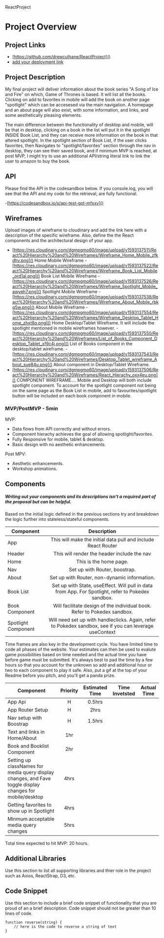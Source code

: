 ReactProject

# Project Overview

## Project Links

- [https://github.com/drewculhane/ReactProject]()
- [add your deployment link]()

## Project Description

My final project will deliver information about the book series "A Song of Ice and Fire" on which, Game of Thrones is based. 
It will list all the books. Clicking on add to favorites in mobile will add the book on another page "spotlight" which can be accesesed via the main 
navigation. A homepage and an about page will also exist, with some information, and links, and some aesthetically pleasing elements. 

The main difference between the functionality of desktop and mobile, will be that in desktop, clicking on a book in the list will put it in the spotlight INSIDE Book List, and they can receive more information on the book in that altered spotlight. In the spotlight section of Book List, if the user clicks favorites, then Navigates to "spotlight/favorites" section through the nav in desktop, they can see their saved book, and if minimum MVP is reached, at post MVP, I might try to use an additional API/string literal link to link the user to amazon to buy the book.  

## API

Please find the API in the codesandbox below. If you console.log, you will see that the API and my code for the retrieval, are fully functional. 

-[https://codesandbox.io/s/api-test-got-mfxxv]()


## Wireframes

Upload images of wireframe to cloudinary and add the link here with a description of the specific wireframe. Also, define the the React components and the architectural design of your app.

- [https://res.cloudinary.com/dgmpgmo60/image/upload/v1593137511/React%20Hierarchy%20and%20Wireframes/Wireframe_Home_Mobile_zfkdhv.png]()
Home Mobile Wireframe
-[https://res.cloudinary.com/dgmpgmo60/image/upload/v1593137522/React%20Hierarchy%20and%20Wireframes/Wireframe_Book_List_Mobile_ord1al.png]()
Book List Mobile Wireframe
-[https://res.cloudinary.com/dgmpgmo60/image/upload/v1593137526/React%20Hierarchy%20and%20Wireframes/Wireframe_Spotlight_Mobile_awyeh7.png]()
Spotlight Mobile Wireframe
-[https://res.cloudinary.com/dgmpgmo60/image/upload/v1593137538/React%20Hierarchy%20and%20Wireframes/Wireframe_About_Mobile_rbkq5w.png]()
About Mobile Wireframe
-[https://res.cloudinary.com/dgmpgmo60/image/upload/v1593137554/React%20Hierarchy%20and%20Wireframes/Wireframe_Desktop_Tablet_Home_zhxt8o.png]()
Home Desktop/Tablet Wireframe. It will include the spotlight mentioned in mobile wireframes however. 
-[https://res.cloudinary.com/dgmpgmo60/image/upload/v1593137550/React%20Hierarchy%20and%20Wireframes/List_of_Books_Component_Desktop_Tablet_xf9c4j.png]()
List of Books component in the desktop/tablet wireframe. 
-[https://res.cloudinary.com/dgmpgmo60/image/upload/v1593137543/React%20Hierarchy%20and%20Wireframes/Desktop_Tablet_wireframe_About_sue84u.png]()
About component in Desktop/Tablet Wireframe. 
- [https://res.cloudinary.com/dgmpgmo60/image/upload/v1593137506/React%20Hierarchy%20and%20Wireframes/React_Hierachy_oxx4eu.png]()
COMPONENT WIREFRAME.... Mobile and Desktop will both include spotlight component. To account for the spotlight component not being on the same
page as the Book List in mobile, add to favourites/spotlight button will be included on each book component in mobile. 


### MVP/PostMVP - 5min

MVP: 
* Data flows from API correctly and without errors. 
* Component hierachy achieves the goal of allowing spotlight/favorites. 
* Fully Responsive for mobile, tablet & desktop. 
* Basic design with no aesthetic enhancements. 

Post MPV: 
* Aesthetic enhancements. 
* Workshop animations. 

## Components
##### Writing out your components and its descriptions isn't a required part of the proposal but can be helpful.

Based on the initial logic defined in the previous sections try and breakdown the logic further into stateless/stateful components. 

| Component | Description | 
| --- | :---: |  
| App | This will make the initial data pull and include React Router| 
| Header | This will render the header include the nav | 
| Home  | This is the home page.  |
| Nav    | Set up with Router, boostrap. |
| About | Set up with Router, non-dynamic information. |
| Book List | Set up with State, useEffect. Will pull in data from App. For Spotlight, refer to Pokedex sandbox. |
| Book Component | Will facilitate design of the  individual book. Refer to Pokedex sandbox. | 
| Spotlight Component | Will need set up with handleclicks. Again, refer to Pokedex sandbox, see if you can leverage useContext |


Time frames are also key in the development cycle.  You have limited time to code all phases of the website.  Your estimates can then be used to evalute game possibilities based on time needed and the actual time you have before game must be submitted. It's always best to pad the time by a few hours so that you account for the unknown so add and additional hour or two to each component to play it safe. Also, put a gif at the top of your Readme before you pitch, and you'll get a panda prize.

| Component | Priority | Estimated Time | Time Invetsted | Actual Time |
| --- | :---: |  :---: | :---: | :---: |
| App Api  | H | 0.5hrs| |  |
| App Router Setup| H | 2hrs| | |
| Nav setup with Boostrap | H | 1.5hrs|  |  |
| Text and links in Home/About | 1hr | | |
| Book and Booklist Component | 2hr |
| Setting up classNames for media query display changes, and Fave toggle display changes for mobile/desktop| 4hrs|
| Getting favorites to show up in Spotlight | 4hrs |
|  Minmum acceptable media query changes | 5hrs |

Total time expected to hit MVP: 20 hours. 

## Additional Libraries
 Use this section to list all supporting libraries and thier role in the project such as Axios, ReactStrap, D3, etc. 

## Code Snippet

Use this section to include a brief code snippet of functionality that you are proud of an a brief description.  Code snippet should not be greater than 10 lines of code. 

```
function reverse(string) {
	// here is the code to reverse a string of text
}
```
